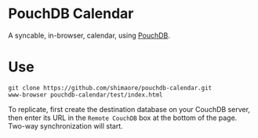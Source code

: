 PouchDB Calendar
================

A syncable, in-browser, calendar, using [PouchDB](https://github.com/daleharvey/pouchdb).

Use
===

    git clone https://github.com/shimaore/pouchdb-calendar.git
    www-browser pouchdb-calendar/test/index.html

To replicate, first create the destination database on your CouchDB server, then enter its URL in the `Remote CouchDB` box at the bottom of the page. Two-way synchronization will start.
